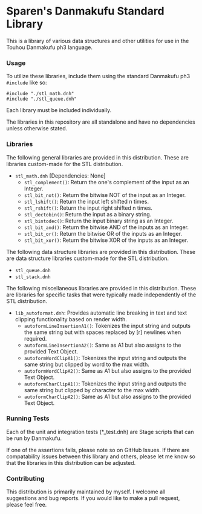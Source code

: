 # Sparen's Danmakufu Standard Library

This is a library of various data structures and other utilities for use in the Touhou Danmakufu ph3 language.

### Usage

To utilize these libraries, include them using the standard Danmakufu ph3 `#include` like so:

```
#include "./stl_math.dnh"
#include "./stl_queue.dnh"
```

Each library must be included individually.

The libraries in this repository are all standalone and have no dependencies unless otherwise stated.

### Libraries

The following general libraries are provided in this distribution. These are libraries custom-made for the STL distribution.

* `stl_math.dnh` [Dependencies: None]
    - `stl_complement()`: Return the one's complement of the input as an Integer.
    - `stl_bit_not()`: Return the bitwise NOT of the input as an Integer.
    - `stl_lshift()`: Return the input left shifted n times.
    - `stl_rshift()`: Return the input right shifted n times.
    - `stl_dectobin()`: Return the input as a binary string.
    - `stl_bintodec()`: Return the input binary string as an Integer.
    - `stl_bit_and()`: Return the bitwise AND of the inputs as an Integer.
    - `stl_bit_or()`: Return the bitwise OR of the inputs as an Integer.
    - `stl_bit_xor()`: Return the bitwise XOR of the inputs as an Integer.

The following data structure libraries are provided in this distribution. These are data structure libraries custom-made for the STL distribution.

* `stl_queue.dnh`
* `stl_stack.dnh`

The following miscellaneous libraries are provided in this distribution. These are libraries for specific tasks that were typically made independently of the STL distribution.

* `lib_autoformat.dnh`: Provides automatic line breaking in text and text clipping functionality based on render width.
    - `autoformLineInsertionA1()`: Tokenizes the input string and outputs the same string but with spaces replaced by [r] newlines when required.
    - `autoformLineInsertionA2()`: Same as A1 but also assigns to the provided Text Object.
    - `autoformWordClipA1()`: Tokenizes the input string and outputs the same string but clipped by word to the max width.
    - `autoformWordClipA2()`: Same as A1 but also assigns to the provided Text Object.
    - `autoformCharClipA1()`: Tokenizes the input string and outputs the same string but clipped by character to the max width.
    - `autoformCharClipA2()`: Same as A1 but also assigns to the provided Text Object.

### Running Tests

Each of the unit and integration tests (*_test.dnh) are Stage scripts that can be run by Danmakufu.

If one of the assertions fails, please note so on GitHub Issues. If there are compatability issues between this library and others, please let me know so that the libraries in this distribution can be adjusted.

### Contributing

This distribution is primarily maintained by myself. I welcome all suggestions and bug reports. If you would like to make a pull request, please feel free.
